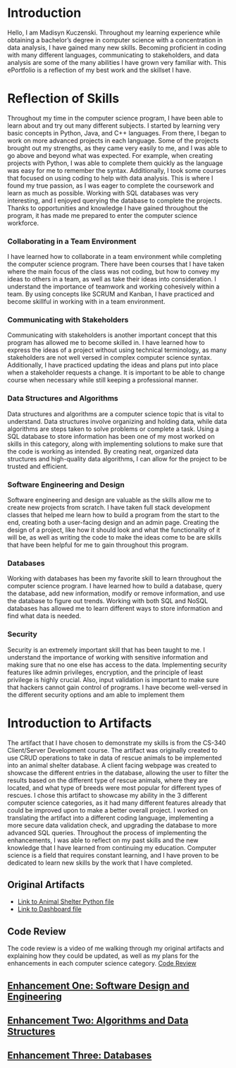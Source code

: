 # Introduction
Hello, I am Madisyn Kuczenski. Throughout my learning experience while obtaining a bachelor’s degree in computer science with a concentration in data analysis, I have gained many new skills. Becoming proficient in coding with many different languages, communicating to stakeholders, and data analysis are some of the many abilities I have grown very familiar with. This ePortfolio is a reflection of my best work and the skillset I have. 

# Reflection of Skills
Throughout my time in the computer science program, I have been able to learn about and try out many different subjects. I started by learning very basic concepts in Python, Java, and C++ languages. From there, I began to work on more advanced projects in each language. Some of the projects brought out my strengths, as they came very easily to me, and I was able to go above and beyond what was expected. For example, when creating projects with Python, I was able to complete them quickly as the language was easy for me to remember the syntax. Additionally, I took some courses that focused on using coding to help with data analysis. This is where I found my true passion, as I was eager to complete the coursework and learn as much as possible. Working with SQL databases was very interesting, and I enjoyed querying the database to complete the projects. Thanks to opportunities and knowledge I have gained throughout the program, it has made me prepared to enter the computer science workforce. 

### Collaborating in a Team Environment
I have learned how to collaborate in a team environment while completing the computer science program. There have been courses that I have taken where the main focus of the class was not coding, but how to convey my ideas to others in a team, as well as take their ideas into consideration. I understand the importance of teamwork and working cohesively within a team. By using concepts like SCRUM and Kanban, I have practiced and become skillful in working with in a team environment.

### Communicating with Stakeholders
Communicating with stakeholders is another important concept that this program has allowed me to become skilled in. I have learned how to express the ideas of a project without using technical terminology, as many stakeholders are not well versed in complex computer science syntax. Additionally, I have practiced updating the ideas and plans put into place when a stakeholder requests a change. It is important to be able to change course when necessary while still keeping a professional manner. 

### Data Structures and Algorithms
Data structures and algorithms are a computer science topic that is vital to understand. Data structures involve organizing and holding data, while data algorithms are steps taken to solve problems or complete a task. Using a SQL database to store information has been one of my most worked on skills in this category, along with implementing solutions to make sure that the code is working as intended. By creating neat, organized data structures and high-quality data algorithms, I can allow for the project to be trusted and efficient. 

### Software Engineering and Design
Software engineering and design are valuable as the skills allow me to create new projects from scratch. I have taken full stack development classes that helped me learn how to build a program from the start to the end, creating both a user-facing design and an admin page. Creating the design of a project, like how it should look and what the functionality of it will be, as well as writing the code to make the ideas come to be are skills that have been helpful for me to gain throughout this program. 

### Databases
Working with databases has been my favorite skill to learn throughout the computer science program. I have learned how to build a database, query the database, add new information, modify or remove information, and use the database to figure out trends. Working with both SQL and NoSQL databases has allowed me to learn different ways to store information and find what data is needed. 

### Security
Security is an extremely important skill that has been taught to me. I understand the importance of working with sensitive information and making sure that no one else has access to the data. Implementing security features like admin privileges, encryption, and the principle of least privilege is highly crucial. Also, input validation is important to make sure that hackers cannot gain control of programs. I have become well-versed in the different security options and am able to implement them

# Introduction to Artifacts 
The artifact that I have chosen to demonstrate my skills is from the CS-340 Client/Server Development course. The artifact was originally created to use CRUD operations to take in data of rescue animals to be implemented into an animal shelter database. A client facing webpage was created to showcase the different entries in the database, allowing the user to filter the results based on the different type of rescue animals, where they are located, and what type of breeds were most popular for different types of rescues. 
I chose this artifact to showcase my ability in the 3 different computer science categories, as it had many different features already that could be improved upon to make a better overall project. I worked on translating the artifact into a different coding language, implementing a more secure data validation check, and upgrading the database to more advanced SQL queries. Throughout the process of implementing the enhancements, I was able to reflect on my past skills and the new knowledge that I have learned from continuing my education. Computer science is a field that requires constant learning, and I have proven to be dedicated to learn new skills by the work that I have completed. 

## Original Artifacts
- [Link to Animal Shelter Python file](https://github.com/madisynk/madisynk.github.io/blob/main/animal_shelter(4).py)
- [Link to Dashboard file](https://github.com/madisynk/madisynk.github.io/blob/main/ProjectTwoDashboard(2).ipynb)

## Code Review
The code review is a video of me walking through my original artifacts and explaining how they could be updated, as well as my plans for the enhancements in each computer science category.
[Code Review](https://youtu.be/GlrgKV-fIdE)

## [Enhancement One: Software Design and Engineering](enhancement-one.md)

## [Enhancement Two: Algorithms and Data Structures](enhancement-two.md)

## [Enhancement Three: Databases](enhancement-three.md)

